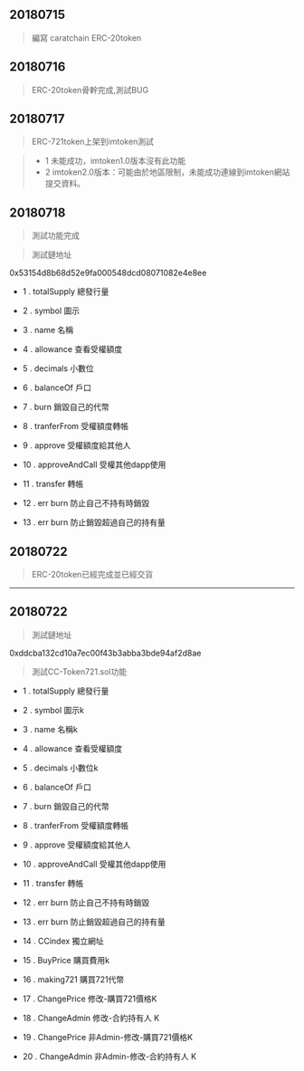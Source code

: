 
## 20180715 
 > 編寫 caratchain ERC-20token

## 20180716
 > ERC-20token骨幹完成,測試BUG

## 20180717
 > ERC-721token上架到imtoken測試
 
 > - 1 未能成功，imtoken1.0版本沒有此功能
 > - 2 imtoken2.0版本：可能由於地區限制，未能成功連線到imtoken網站提交資料。
 
## 20180718
 > 測試功能完成
 
 > 測試鏈地址
 
 0x53154d8b68d52e9fa000548dcd08071082e4e8ee
 
 - 1 . totalSupply      總發行量
 
 - 2 . symbol           圖示
 
 - 3 . name             名稱
 
 - 4 . allowance        查看受權額度
 
 - 5 . decimals         小數位
 
 - 6 . balanceOf        戶口
 
 - 7 . burn             銷毀自己的代幣
 
 - 8 . tranferFrom      受權額度轉帳
 
 - 9 . approve          受權額度給其他人
 
 - 10 . approveAndCall  受權其他dapp使用
 
 - 11 . transfer         轉帳
 
 - 12 . err burn         防止自己不持有時銷毀

 - 13 . err burn         防止銷毀超過自己的持有量
 
## 20180722
 > ERC-20token已經完成並已經交貨
 
 ------

## 20180722

 > 測試鏈地址
 
0xddcba132cd10a7ec00f43b3abba3bde94af2d8ae

 > 測試CC-Token721.sol功能

 
 - 1 . totalSupply      總發行量
 
 - 2 . symbol           圖示k
 
 - 3 . name             名稱k
 
 - 4 . allowance        查看受權額度
 
 - 5 . decimals         小數位k
 
 - 6 . balanceOf        戶口
 
 - 7 . burn             銷毀自己的代幣
 
 - 8 . tranferFrom      受權額度轉帳
 
 - 9 . approve          受權額度給其他人
 
 - 10 . approveAndCall  受權其他dapp使用
 
 - 11 . transfer         轉帳
 
 - 12 . err burn         防止自己不持有時銷毀

 - 13 . err burn         防止銷毀超過自己的持有量

 - 14 . CCindex          獨立網址

 - 15 . BuyPrice         購買費用k
 
 - 16 . making721        購買721代幣
  
 - 17 . ChangePrice      修改-購買721價格K

 - 18 . ChangeAdmin      修改-合約持有人 K
 
 - 19 . ChangePrice      非Admin-修改-購買721價格K

 - 20 . ChangeAdmin      非Admin-修改-合約持有人 K
